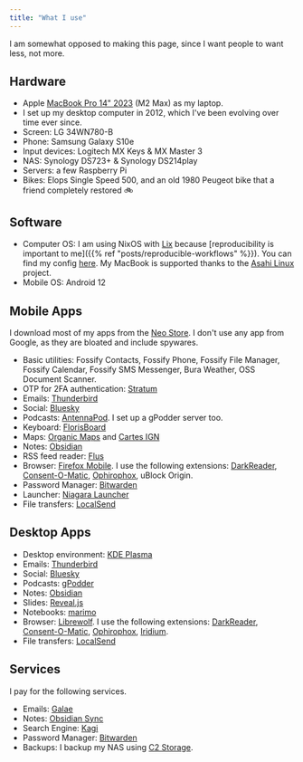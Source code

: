 ```yaml
---
title: "What I use"
---
```


I am somewhat opposed to making this page, since I want people to want less, not more.

## Hardware

- Apple [MacBook Pro 14" 2023](https://support.apple.com/en-us/111340) (M2 Max) as my laptop.
- I set up my desktop computer in 2012, which I've been evolving over time ever since.
- Screen: LG 34WN780-B
- Phone: Samsung Galaxy S10e
- Input devices: Logitech MX Keys & MX Master 3
- NAS: Synology DS723+ & Synology DS214play
- Servers: a few Raspberry Pi
- Bikes: Elops Single Speed 500, and an old 1980 Peugeot bike that a friend completely restored 🚲

## Software

- Computer OS: I am using NixOS with [Lix](https://lix.systems/) because [reproducibility is important to me]({{% ref "posts/reproducible-workflows" %}}). You can find my config [here](https://github.com/thomas-bouvier/dotfiles). My MacBook is supported thanks to the [Asahi Linux](https://asahilinux.org/) project.
- Mobile OS: Android 12

## Mobile Apps

I download most of my apps from the [Neo Store](https://f-droid.org/packages/com.machiav3lli.fdroid/). I don't use any app from Google, as they are bloated and include spywares.

- Basic utilities: Fossify Contacts, Fossify Phone, Fossify File Manager, Fossify Calendar, Fossify SMS Messenger, Bura Weather, OSS Document Scanner.
- OTP for 2FA authentication: [Stratum](https://stratumauth.com/)
- Emails: [Thunderbird](https://www.thunderbird.net/en-US/mobile/)
- Social: [Bluesky](https://bsky.social)
- Podcasts: [AntennaPod](https://antennapod.org/). I set up a gPodder server too.
- Keyboard: [FlorisBoard](https://florisboard.org/)
- Maps: [Organic Maps](https://organicmaps.app/) and [Cartes IGN](https://www.ign.fr/telechargez-application-cartographique-cartes-ign)
- Notes: [Obsidian](https://obsidian.md/)
- RSS feed reader: [Flus](https://flus.fr/)
- Browser: [Firefox Mobile](https://www.mozilla.org/en/firefox/browsers/mobile/). I use the following extensions: [DarkReader](https://darkreader.org/), [Consent-O-Matic](https://consentomatic.au.dk/), [Ophirophox](https://ophirofox.ophir.dev/), uBlock Origin.
- Password Manager: [Bitwarden](https://bitwarden.com/)
- Launcher: [Niagara Launcher](https://niagaralauncher.app/)
- File transfers: [LocalSend](https://localsend.org/)

## Desktop Apps

- Desktop environment: [KDE Plasma](https://kde.org/plasma-desktop/)
- Emails: [Thunderbird](https://www.thunderbird.net/en-US/desktop/)
- Social: [Bluesky](https://bsky.social)
- Podcasts: [gPodder](https://gpodder.github.io/)
- Notes: [Obsidian](https://obsidian.md/)
- Slides: [Reveal.js](https://revealjs.com/)
- Notebooks: [marimo](https://marimo.io/)
- Browser: [Librewolf](https://librewolf.net/). I use the following extensions: [DarkReader](https://darkreader.org/), [Consent-O-Matic](https://consentomatic.au.dk/), [Ophirophox](https://ophirofox.ophir.dev/), [Iridium](https://github.com/ParticleCore/Iridium).
- File transfers: [LocalSend](https://localsend.org/)

## Services

I pay for the following services.

- Emails: [Galae](https://www.galae.net/en/)
- Notes: [Obsidian Sync](https://obsidian.md/sync)
- Search Engine: [Kagi](https://kagi.com/settings?p=billing_plan)
- Password Manager: [Bitwarden](https://bitwarden.com/)
- Backups: I backup my NAS using [C2 Storage](https://c2.synology.com/en-global/storage/overview).
